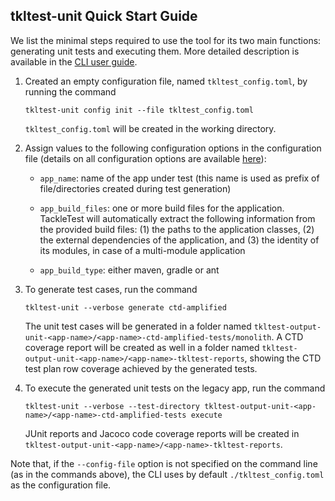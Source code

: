 ## tkltest-unit Quick Start Guide

We list the minimal steps required to use the tool for its two main functions: generating unit tests
and executing them. More detailed description is available in the [CLI user guide](./user_guide.md).

1. Created an empty configuration file, named `tkltest_config.toml`, by running the command
   ```
   tkltest-unit config init --file tkltest_config.toml
   ````
   `tkltest_config.toml` will be created in the working directory.

2. Assign values to the following configuration options in the configuration file
   (details on all configuration options are available [here](./tkltest_unit_config_options.md)):
   
   - `app_name`: name of the app under test (this name is used as prefix of file/directories created
     during test generation)
     
   - `app_build_files`: one or more build files for the application. TackleTest will automatically extract the following information 
         from the provided build files: (1) the paths to the application classes, (2) the external dependencies of the application, 
         and (3) the identity of its modules, in case of a multi-module application
  
   - `app_build_type`: either maven, gradle or ant
     
3. To generate test cases, run the command
   ```
   tkltest-unit --verbose generate ctd-amplified
   ```
   The unit test cases will be generated in a folder named `tkltest-output-unit-<app-name>/<app-name>-ctd-amplified-tests/monolith`.
   A CTD coverage report will be created as well  in a folder named `tkltest-output-unit-<app-name>/<app-name>-tkltest-reports`, showing
   the CTD test plan row coverage achieved by the generated tests.

4. To execute the generated unit tests on the legacy app, run the command
   ```
   tkltest-unit --verbose --test-directory tkltest-output-unit-<app-name>/<app-name>-ctd-amplified-tests execute
   ```
   JUnit reports and Jacoco code coverage reports will be created in  `tkltest-output-unit-<app-name>/<app-name>-tkltest-reports`.
 
Note that, if the `--config-file` option is not specified on the command line (as in the commands above),
the CLI uses by default `./tkltest_config.toml` as the configuration file.
